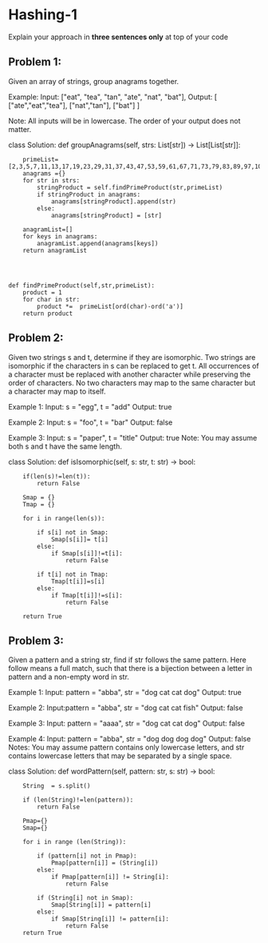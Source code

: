 # Hashing-1
Explain your approach in **three sentences only** at top of your code


## Problem 1:
Given an array of strings, group anagrams together.

Example:
Input: ["eat", "tea", "tan", "ate", "nat", "bat"],
Output:
[
  ["ate","eat","tea"],
  ["nat","tan"],
  ["bat"]
]

Note:
All inputs will be in lowercase.
The order of your output does not matter.



class Solution:
    def groupAnagrams(self, strs: List[str]) -> List[List[str]]:

        primeList=[2,3,5,7,11,13,17,19,23,29,31,37,43,47,53,59,61,67,71,73,79,83,89,97,101,103]
        anagrams ={}
        for str in strs:
            stringProduct = self.findPrimeProduct(str,primeList)
            if stringProduct in anagrams:
                anagrams[stringProduct].append(str)
            else:
                anagrams[stringProduct] = [str]

        anagramList=[]
        for keys in anagrams:
            anagramList.append(anagrams[keys])
        return anagramList




    def findPrimeProduct(self,str,primeList):
        product = 1
        for char in str:
            product *=  primeList[ord(char)-ord('a')]
        return product
        

## Problem 2:
Given two strings s and t, determine if they are isomorphic.
Two strings are isomorphic if the characters in s can be replaced to get t.
All occurrences of a character must be replaced with another character while preserving the order of characters. No two characters may map to the same character but a character may map to itself.

Example 1:
Input: s = "egg", t = "add"
Output: true

Example 2:
Input: s = "foo", t = "bar"
Output: false

Example 3:
Input: s = "paper", t = "title"
Output: true
Note:
You may assume both s and t have the same length.


class Solution:
    def isIsomorphic(self, s: str, t: str) -> bool:
        
        if(len(s)!=len(t)):
            return False
        
        Smap = {}
        Tmap = {}

        for i in range(len(s)):

            if s[i] not in Smap:
                Smap[s[i]]= t[i]
            else:
                if Smap[s[i]]!=t[i]:
                    return False

            if t[i] not in Tmap:
                Tmap[t[i]]=s[i]
            else:
                if Tmap[t[i]]!=s[i]:
                    return False

        return True      



## Problem 3:
Given a pattern and a string str, find if str follows the same pattern.
Here follow means a full match, such that there is a bijection between a letter in pattern and a non-empty word in str.

Example 1:
Input: pattern = "abba", str = "dog cat cat dog"
Output: true

Example 2:
Input:pattern = "abba", str = "dog cat cat fish"
Output: false

Example 3:
Input: pattern = "aaaa", str = "dog cat cat dog"
Output: false

Example 4:
Input: pattern = "abba", str = "dog dog dog dog"
Output: false
Notes:
You may assume pattern contains only lowercase letters, and str contains lowercase letters that may be separated by a single space.

class Solution:
    def wordPattern(self, pattern: str, s: str) -> bool:

        String  = s.split()

        if (len(String)!=len(pattern)):
            return False
        
        Pmap={}
        Smap={}

        for i in range (len(String)):

            if (pattern[i] not in Pmap):
                Pmap[pattern[i]] = (String[i])
            else:
                if Pmap[pattern[i]] != String[i]:
                    return False
            
            if (String[i] not in Smap):
                Smap[String[i]] = pattern[i]
            else:
                if Smap[String[i]] != pattern[i]:
                    return False
        return True

